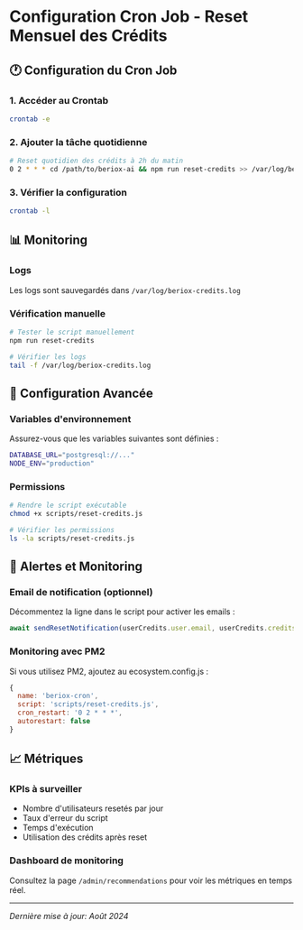 # Configuration Cron Job - Reset Mensuel des Crédits

## 🕐 Configuration du Cron Job

### 1. Accéder au Crontab
```bash
crontab -e
```

### 2. Ajouter la tâche quotidienne
```bash
# Reset quotidien des crédits à 2h du matin
0 2 * * * cd /path/to/beriox-ai && npm run reset-credits >> /var/log/beriox-credits.log 2>&1
```

### 3. Vérifier la configuration
```bash
crontab -l
```

## 📊 Monitoring

### Logs
Les logs sont sauvegardés dans `/var/log/beriox-credits.log`

### Vérification manuelle
```bash
# Tester le script manuellement
npm run reset-credits

# Vérifier les logs
tail -f /var/log/beriox-credits.log
```

## 🔧 Configuration Avancée

### Variables d'environnement
Assurez-vous que les variables suivantes sont définies :
```bash
DATABASE_URL="postgresql://..."
NODE_ENV="production"
```

### Permissions
```bash
# Rendre le script exécutable
chmod +x scripts/reset-credits.js

# Vérifier les permissions
ls -la scripts/reset-credits.js
```

## 🚨 Alertes et Monitoring

### Email de notification (optionnel)
Décommentez la ligne dans le script pour activer les emails :
```javascript
await sendResetNotification(userCredits.user.email, userCredits.creditsLimit);
```

### Monitoring avec PM2
Si vous utilisez PM2, ajoutez au ecosystem.config.js :
```javascript
{
  name: 'beriox-cron',
  script: 'scripts/reset-credits.js',
  cron_restart: '0 2 * * *',
  autorestart: false
}
```

## 📈 Métriques

### KPIs à surveiller
- Nombre d'utilisateurs resetés par jour
- Taux d'erreur du script
- Temps d'exécution
- Utilisation des crédits après reset

### Dashboard de monitoring
Consultez la page `/admin/recommendations` pour voir les métriques en temps réel.

---

*Dernière mise à jour: Août 2024*
